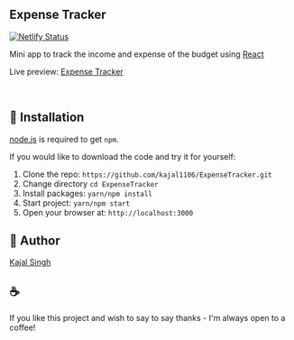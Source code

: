 ## Expense Tracker
<p>
  <a href="https://expensetrackingapp.netlify.app/" target="_blank">
    <img src="https://api.netlify.com/api/v1/badges/1963b488-7b78-48c9-9e2d-6fb5e47ab3af/deploy-status" alt="Netlify Status" />
  </a>
</p>

Mini app to track the income and expense of the budget using [React](http://facebook.github.io/react/index.html)
<p align=""> Live preview: <a href="https://expensetrackingapp.netlify.app/"> Expense Tracker</a></p><br>

## 🚀 Installation

[node.js](http://nodejs.org/download/) is required to get `npm`.

If you would like to download the code and try it for yourself:

1. Clone the repo: `https://github.com/kajal1106/ExpenseTracker.git`
2. Change directory `cd ExpenseTracker`
3. Install packages: `yarn/npm install`
4. Start project: `yarn/npm start`
5. Open your browser at: `http://localhost:3000`

## 🐾 Author

[Kajal Singh](https://github.com/kajal1106)

## :coffee:

If you like this project and wish to say to say thanks - I'm always open to a coffee!
